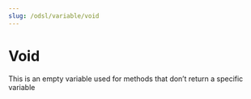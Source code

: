 ```yaml
---
slug: /odsl/variable/void
---
```

Void
====================

This is an empty variable used for methods that don’t return a specific variable
